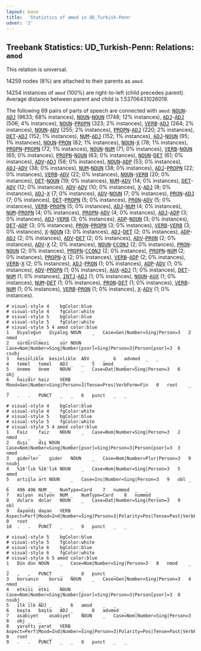 ```yaml
---
layout: base
title:  'Statistics of amod in UD_Turkish-Penn'
udver: '2'
---
```


## Treebank Statistics: UD_Turkish-Penn: Relations: `amod`

This relation is universal.

14259 nodes (8%) are attached to their parents as `amod`.

14254 instances of `amod` (100%) are right-to-left (child precedes parent).
Average distance between parent and child is 1.53706431026019.

The following 69 pairs of parts of speech are connected with `amod`: <tt><a href="tr_penn-pos-NOUN.html">NOUN</a></tt>-<tt><a href="tr_penn-pos-ADJ.html">ADJ</a></tt> (9633; 68% instances), <tt><a href="tr_penn-pos-NOUN.html">NOUN</a></tt>-<tt><a href="tr_penn-pos-NOUN.html">NOUN</a></tt> (1748; 12% instances), <tt><a href="tr_penn-pos-ADJ.html">ADJ</a></tt>-<tt><a href="tr_penn-pos-ADJ.html">ADJ</a></tt> (506; 4% instances), <tt><a href="tr_penn-pos-NOUN.html">NOUN</a></tt>-<tt><a href="tr_penn-pos-PROPN.html">PROPN</a></tt> (323; 2% instances), <tt><a href="tr_penn-pos-VERB.html">VERB</a></tt>-<tt><a href="tr_penn-pos-ADJ.html">ADJ</a></tt> (264; 2% instances), <tt><a href="tr_penn-pos-NOUN.html">NOUN</a></tt>-<tt><a href="tr_penn-pos-ADV.html">ADV</a></tt> (255; 2% instances), <tt><a href="tr_penn-pos-PROPN.html">PROPN</a></tt>-<tt><a href="tr_penn-pos-ADJ.html">ADJ</a></tt> (220; 2% instances), <tt><a href="tr_penn-pos-DET.html">DET</a></tt>-<tt><a href="tr_penn-pos-ADJ.html">ADJ</a></tt> (152; 1% instances), <tt><a href="tr_penn-pos-NUM.html">NUM</a></tt>-<tt><a href="tr_penn-pos-ADJ.html">ADJ</a></tt> (152; 1% instances), <tt><a href="tr_penn-pos-ADJ.html">ADJ</a></tt>-<tt><a href="tr_penn-pos-NOUN.html">NOUN</a></tt> (95; 1% instances), <tt><a href="tr_penn-pos-NOUN.html">NOUN</a></tt>-<tt><a href="tr_penn-pos-PRON.html">PRON</a></tt> (82; 1% instances), <tt><a href="tr_penn-pos-NOUN.html">NOUN</a></tt>-<tt><a href="tr_penn-pos-X.html">X</a></tt> (78; 1% instances), <tt><a href="tr_penn-pos-PROPN.html">PROPN</a></tt>-<tt><a href="tr_penn-pos-PROPN.html">PROPN</a></tt> (72; 1% instances), <tt><a href="tr_penn-pos-NOUN.html">NOUN</a></tt>-<tt><a href="tr_penn-pos-NUM.html">NUM</a></tt> (71; 0% instances), <tt><a href="tr_penn-pos-VERB.html">VERB</a></tt>-<tt><a href="tr_penn-pos-NOUN.html">NOUN</a></tt> (65; 0% instances), <tt><a href="tr_penn-pos-PROPN.html">PROPN</a></tt>-<tt><a href="tr_penn-pos-NOUN.html">NOUN</a></tt> (63; 0% instances), <tt><a href="tr_penn-pos-NOUN.html">NOUN</a></tt>-<tt><a href="tr_penn-pos-DET.html">DET</a></tt> (61; 0% instances), <tt><a href="tr_penn-pos-ADV.html">ADV</a></tt>-<tt><a href="tr_penn-pos-ADJ.html">ADJ</a></tt> (58; 0% instances), <tt><a href="tr_penn-pos-NOUN.html">NOUN</a></tt>-<tt><a href="tr_penn-pos-ADP.html">ADP</a></tt> (53; 0% instances), <tt><a href="tr_penn-pos-ADJ.html">ADJ</a></tt>-<tt><a href="tr_penn-pos-ADV.html">ADV</a></tt> (38; 0% instances), <tt><a href="tr_penn-pos-NUM.html">NUM</a></tt>-<tt><a href="tr_penn-pos-NOUN.html">NOUN</a></tt> (38; 0% instances), <tt><a href="tr_penn-pos-ADJ.html">ADJ</a></tt>-<tt><a href="tr_penn-pos-PROPN.html">PROPN</a></tt> (22; 0% instances), <tt><a href="tr_penn-pos-VERB.html">VERB</a></tt>-<tt><a href="tr_penn-pos-ADV.html">ADV</a></tt> (22; 0% instances), <tt><a href="tr_penn-pos-NOUN.html">NOUN</a></tt>-<tt><a href="tr_penn-pos-VERB.html">VERB</a></tt> (20; 0% instances), <tt><a href="tr_penn-pos-DET.html">DET</a></tt>-<tt><a href="tr_penn-pos-NOUN.html">NOUN</a></tt> (19; 0% instances), <tt><a href="tr_penn-pos-NUM.html">NUM</a></tt>-<tt><a href="tr_penn-pos-ADV.html">ADV</a></tt> (14; 0% instances), <tt><a href="tr_penn-pos-DET.html">DET</a></tt>-<tt><a href="tr_penn-pos-ADV.html">ADV</a></tt> (12; 0% instances), <tt><a href="tr_penn-pos-ADV.html">ADV</a></tt>-<tt><a href="tr_penn-pos-ADV.html">ADV</a></tt> (10; 0% instances), <tt><a href="tr_penn-pos-X.html">X</a></tt>-<tt><a href="tr_penn-pos-ADJ.html">ADJ</a></tt> (8; 0% instances), <tt><a href="tr_penn-pos-ADJ.html">ADJ</a></tt>-<tt><a href="tr_penn-pos-X.html">X</a></tt> (7; 0% instances), <tt><a href="tr_penn-pos-ADV.html">ADV</a></tt>-<tt><a href="tr_penn-pos-NOUN.html">NOUN</a></tt> (7; 0% instances), <tt><a href="tr_penn-pos-PRON.html">PRON</a></tt>-<tt><a href="tr_penn-pos-ADJ.html">ADJ</a></tt> (7; 0% instances), <tt><a href="tr_penn-pos-DET.html">DET</a></tt>-<tt><a href="tr_penn-pos-PROPN.html">PROPN</a></tt> (5; 0% instances), <tt><a href="tr_penn-pos-PRON.html">PRON</a></tt>-<tt><a href="tr_penn-pos-ADV.html">ADV</a></tt> (5; 0% instances), <tt><a href="tr_penn-pos-VERB.html">VERB</a></tt>-<tt><a href="tr_penn-pos-PROPN.html">PROPN</a></tt> (5; 0% instances), <tt><a href="tr_penn-pos-ADJ.html">ADJ</a></tt>-<tt><a href="tr_penn-pos-NUM.html">NUM</a></tt> (4; 0% instances), <tt><a href="tr_penn-pos-NUM.html">NUM</a></tt>-<tt><a href="tr_penn-pos-PROPN.html">PROPN</a></tt> (4; 0% instances), <tt><a href="tr_penn-pos-PROPN.html">PROPN</a></tt>-<tt><a href="tr_penn-pos-ADV.html">ADV</a></tt> (4; 0% instances), <tt><a href="tr_penn-pos-ADJ.html">ADJ</a></tt>-<tt><a href="tr_penn-pos-ADP.html">ADP</a></tt> (3; 0% instances), <tt><a href="tr_penn-pos-ADJ.html">ADJ</a></tt>-<tt><a href="tr_penn-pos-VERB.html">VERB</a></tt> (3; 0% instances), <tt><a href="tr_penn-pos-ADP.html">ADP</a></tt>-<tt><a href="tr_penn-pos-NOUN.html">NOUN</a></tt> (3; 0% instances), <tt><a href="tr_penn-pos-DET.html">DET</a></tt>-<tt><a href="tr_penn-pos-ADP.html">ADP</a></tt> (3; 0% instances), <tt><a href="tr_penn-pos-PRON.html">PRON</a></tt>-<tt><a href="tr_penn-pos-PROPN.html">PROPN</a></tt> (3; 0% instances), <tt><a href="tr_penn-pos-VERB.html">VERB</a></tt>-<tt><a href="tr_penn-pos-VERB.html">VERB</a></tt> (3; 0% instances), <tt><a href="tr_penn-pos-X.html">X</a></tt>-<tt><a href="tr_penn-pos-NOUN.html">NOUN</a></tt> (3; 0% instances), <tt><a href="tr_penn-pos-ADJ.html">ADJ</a></tt>-<tt><a href="tr_penn-pos-DET.html">DET</a></tt> (2; 0% instances), <tt><a href="tr_penn-pos-ADP.html">ADP</a></tt>-<tt><a href="tr_penn-pos-ADJ.html">ADJ</a></tt> (2; 0% instances), <tt><a href="tr_penn-pos-ADV.html">ADV</a></tt>-<tt><a href="tr_penn-pos-DET.html">DET</a></tt> (2; 0% instances), <tt><a href="tr_penn-pos-ADV.html">ADV</a></tt>-<tt><a href="tr_penn-pos-PRON.html">PRON</a></tt> (2; 0% instances), <tt><a href="tr_penn-pos-ADV.html">ADV</a></tt>-<tt><a href="tr_penn-pos-X.html">X</a></tt> (2; 0% instances), <tt><a href="tr_penn-pos-NOUN.html">NOUN</a></tt>-<tt><a href="tr_penn-pos-CCONJ.html">CCONJ</a></tt> (2; 0% instances), <tt><a href="tr_penn-pos-PRON.html">PRON</a></tt>-<tt><a href="tr_penn-pos-NOUN.html">NOUN</a></tt> (2; 0% instances), <tt><a href="tr_penn-pos-PROPN.html">PROPN</a></tt>-<tt><a href="tr_penn-pos-CCONJ.html">CCONJ</a></tt> (2; 0% instances), <tt><a href="tr_penn-pos-PROPN.html">PROPN</a></tt>-<tt><a href="tr_penn-pos-NUM.html">NUM</a></tt> (2; 0% instances), <tt><a href="tr_penn-pos-PROPN.html">PROPN</a></tt>-<tt><a href="tr_penn-pos-X.html">X</a></tt> (2; 0% instances), <tt><a href="tr_penn-pos-VERB.html">VERB</a></tt>-<tt><a href="tr_penn-pos-ADP.html">ADP</a></tt> (2; 0% instances), <tt><a href="tr_penn-pos-VERB.html">VERB</a></tt>-<tt><a href="tr_penn-pos-X.html">X</a></tt> (2; 0% instances), <tt><a href="tr_penn-pos-ADJ.html">ADJ</a></tt>-<tt><a href="tr_penn-pos-PRON.html">PRON</a></tt> (1; 0% instances), <tt><a href="tr_penn-pos-ADP.html">ADP</a></tt>-<tt><a href="tr_penn-pos-ADV.html">ADV</a></tt> (1; 0% instances), <tt><a href="tr_penn-pos-ADV.html">ADV</a></tt>-<tt><a href="tr_penn-pos-PROPN.html">PROPN</a></tt> (1; 0% instances), <tt><a href="tr_penn-pos-AUX.html">AUX</a></tt>-<tt><a href="tr_penn-pos-ADJ.html">ADJ</a></tt> (1; 0% instances), <tt><a href="tr_penn-pos-DET.html">DET</a></tt>-<tt><a href="tr_penn-pos-NUM.html">NUM</a></tt> (1; 0% instances), <tt><a href="tr_penn-pos-INTJ.html">INTJ</a></tt>-<tt><a href="tr_penn-pos-ADJ.html">ADJ</a></tt> (1; 0% instances), <tt><a href="tr_penn-pos-NOUN.html">NOUN</a></tt>-<tt><a href="tr_penn-pos-AUX.html">AUX</a></tt> (1; 0% instances), <tt><a href="tr_penn-pos-NUM.html">NUM</a></tt>-<tt><a href="tr_penn-pos-DET.html">DET</a></tt> (1; 0% instances), <tt><a href="tr_penn-pos-PRON.html">PRON</a></tt>-<tt><a href="tr_penn-pos-DET.html">DET</a></tt> (1; 0% instances), <tt><a href="tr_penn-pos-VERB.html">VERB</a></tt>-<tt><a href="tr_penn-pos-NUM.html">NUM</a></tt> (1; 0% instances), <tt><a href="tr_penn-pos-VERB.html">VERB</a></tt>-<tt><a href="tr_penn-pos-PRON.html">PRON</a></tt> (1; 0% instances), <tt><a href="tr_penn-pos-X.html">X</a></tt>-<tt><a href="tr_penn-pos-ADV.html">ADV</a></tt> (1; 0% instances).


~~~ conllu
# visual-style 4	bgColor:blue
# visual-style 4	fgColor:white
# visual-style 5	bgColor:blue
# visual-style 5	fgColor:white
# visual-style 5 4 amod	color:blue
1	Diyaloğun	diyalog	NOUN	_	Case=Gen|Number=Sing|Person=3	2	nmod	_	_
2	sürdürülmesi	sür	NOUN	_	Case=Nom|Number=Sing|Number[psor]=Sing|Person=3|Person[psor]=3	6	csubj	_	_
3	kesinlikle	kesinlikle	ADV	_	_	6	advmod	_	_
4	temel	temel	ADJ	_	_	5	amod	_	_
5	öneme	önem	NOUN	_	Case=Dat|Number=Sing|Person=3	6	obj	_	_
6	haizdir	haiz	VERB	_	Mood=Gen|Number=Sing|Person=3|Tense=Pres|VerbForm=Fin	0	root	_	_
7	.	.	PUNCT	_	_	6	punct	_	_

~~~


~~~ conllu
# visual-style 4	bgColor:blue
# visual-style 4	fgColor:white
# visual-style 5	bgColor:blue
# visual-style 5	fgColor:white
# visual-style 5 4 amod	color:blue
1	Faiz	faiz	NOUN	_	Case=Nom|Number=Sing|Person=3	2	nmod	_	_
2	dışı	dış	NOUN	_	Case=Nom|Number=Sing|Number[psor]=Sing|Person=3|Person[psor]=3	3	nmod	_	_
3	giderler	gider	NOUN	_	Case=Nom|Number=Plur|Person=3	9	nsubj	_	_
4	%16'lık	%16'lık	NOUN	_	Case=Nom|Number=Sing|Person=3	5	amod	_	_
5	artışla	art	NOUN	_	Case=Ins|Number=Sing|Person=3	9	obl	_	_
6	496	496	NUM	_	NumType=Card	7	nummod	_	_
7	milyon	milyon	NUM	_	NumType=Card	8	nummod	_	_
8	dolara	dolar	NOUN	_	Case=Dat|Number=Sing|Person=3	9	obl	_	_
9	dayandı	dayan	VERB	_	Aspect=Perf|Mood=Ind|Number=Sing|Person=3|Polarity=Pos|Tense=Past|VerbForm=Fin	0	root	_	_
10	.	.	PUNCT	_	_	9	punct	_	_

~~~


~~~ conllu
# visual-style 5	bgColor:blue
# visual-style 5	fgColor:white
# visual-style 6	bgColor:blue
# visual-style 6	fgColor:white
# visual-style 6 5 amod	color:blue
1	Dün	dün	NOUN	_	Case=Nom|Number=Sing|Person=3	8	nmod	_	_
2	,	,	PUNCT	_	_	8	punct	_	_
3	borsanın	borsa	NOUN	_	Case=Gen|Number=Sing|Person=3	4	nmod	_	_
4	etkisi	etki	NOUN	_	Case=Nom|Number=Sing|Number[psor]=Sing|Person=3|Person[psor]=3	8	nsubj	_	_
5	ilk	ilk	ADJ	_	_	6	amod	_	_
6	başta	başta	ADJ	_	_	8	advmod	_	_
7	asabiyet	asabiyet	NOUN	_	Case=Nom|Number=Sing|Person=3	8	obj	_	_
8	yarattı	yarat	VERB	_	Aspect=Perf|Mood=Ind|Number=Sing|Person=3|Polarity=Pos|Tense=Past|VerbForm=Fin	0	root	_	_
9	.	.	PUNCT	_	_	8	punct	_	_

~~~


